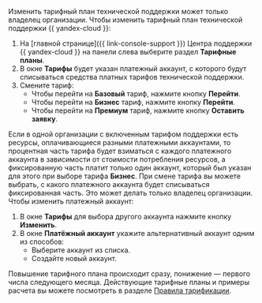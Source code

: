 Изменить тарифный план технической поддержки может только владелец организации. Чтобы изменить тарифный план технической поддержки {{ yandex-cloud }}:

1. На [главной странице]({{ link-console-support }}) Центра поддержки {{ yandex-cloud }} на панели слева выберите раздел **Тарифные планы**.
1. В окне **Тарифы** будет указан платежный аккаунт, с которого будут списываться средства платных тарифов технической поддержки.
1. Смените тариф:
    * Чтобы перейти на **Базовый** тариф, нажмите кнопку **Перейти**.
    * Чтобы перейти на **Бизнес** тариф, нажмите кнопку **Перейти**.
    * Чтобы перейти на **Премиум** тариф, нажмите кнопку **Оставить заявку**.

Если в одной организации с включенным тарифом поддержки есть ресурсы, оплачивающиеся разными платежными аккаунтами, то процентная часть тарифа будет взиматься с каждого платежного аккаунта в зависимости от стоимости потребления ресурсов, а фиксированную часть платит только один аккаунт, который был указан для этого при выборе тарифа **Бизнес**. При смене тарифа вы можете выбрать, с какого платежного аккаунта будет списываться фиксированная часть. Это может делать только владелец организации. Чтобы изменить платежный аккаунт:

1. В окне **Тарифы** для выбора другого аккаунта нажмите кнопку **Изменить**.
1. В окне **Платёжный аккаунт** укажите альтернативный аккаунт одним из способов:
    * Выберите аккаунт из списка.
    * Создайте новый аккаунт.

Повышение тарифного плана происходит сразу, понижение — первого числа следующего месяца. Действующие тарифные планы и примеры расчета вы можете посмотреть в разделе [Правила тарификации](../../support/pricing.md).